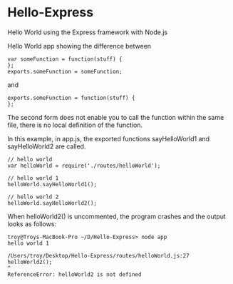 Hello-Express
=============

Hello World using the Express framework with Node.js

Hello World app showing the difference between 

```
var someFunction = function(stuff) {
};
exports.someFunction = someFunction;
```

and

```
exports.someFunction = function(stuff) {
};
```


The second form does not enable you to call the function within the same file, there is no local definition of the function.

In this example, in app.js, the exported functions sayHelloWorld1 and sayHelloWorld2 are called.

```
// hello world
var helloWorld = require('./routes/helloWorld');

// hello world 1
helloWorld.sayHelloWorld1();

// hello world 2
helloWorld.sayHelloWorld2();
```

When helloWorld2() is uncommented, the program crashes and the output looks as follows:

```
troy@Troys-MacBook-Pro ~/D/Hello-Express> node app
hello world 1

/Users/troy/Desktop/Hello-Express/routes/helloWorld.js:27
helloWorld2();
^
ReferenceError: helloWorld2 is not defined
```
